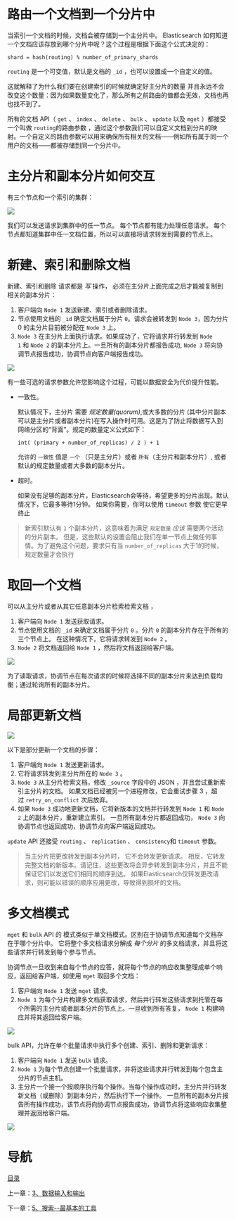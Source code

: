 # 路由一个文档到一个分片中

当索引一个文档的时候，文档会被存储到一个主分片中。 Elasticsearch 如何知道一个文档应该存放到哪个分片中呢？这个过程是根据下面这个公式决定的：

```
shard = hash(routing) % number_of_primary_shards
```

`routing` 是一个可变值，默认是文档的 `_id` ，也可以设置成一个自定义的值。

这就解释了为什么我们要在创建索引的时候就确定好主分片的数量 并且永远不会改变这个数量：因为如果数量变化了，那么所有之前路由的值都会无效，文档也再也找不到了。

所有的文档 API（ `get` 、 `index` 、 `delete` 、 `bulk` 、 `update` 以及 `mget` ）都接受一个叫做 `routing`的路由参数 ，通过这个参数我们可以自定义文档到分片的映射。一个自定义的路由参数可以用来确保所有相关的文档——例如所有属于同一个用户的文档——都被存储到同一个分片中。

# 主分片和副本分片如何交互

有三个节点和一个索引的集群：

![](img/chap4/img0.png)

我们可以发送请求到集群中的任一节点。 每个节点都有能力处理任意请求。 每个节点都知道集群中任一文档位置，所以可以直接将请求转发到需要的节点上。 

# 新建、索引和删除文档

新建、索引和删除 请求都是 *写* 操作， 必须在主分片上面完成之后才能被复制到相关的副本分片：

1. 客户端向 `Node 1` 发送新建、索引或者删除请求。
2. 节点使用文档的 `_id` 确定文档属于分片 `0`。请求会被转发到 `Node 3`，因为分片 0 的主分片目前被分配在 `Node 3` 上。
3. `Node 3` 在主分片上面执行请求。如果成功了，它将请求并行转发到 `Node 1` 和 `Node 2` 的副本分片上。一旦所有的副本分片都报告成功, `Node 3` 将向协调节点报告成功，协调节点向客户端报告成功。

![](img/chap4/img1.png)

有一些可选的请求参数允许您影响这个过程，可能以数据安全为代价提升性能。

- 一致性。

  默认情况下，主分片 需要 *规定数量(quorum)*,或大多数的分片 (其中分片副本可以是主分片或者副本分片)在写入操作时可用。这是为了防止将数据写入到网络分区的“背面”。规定的数量定义公式如下：

  ```
  int( (primary + number_of_replicas) / 2 ) + 1
  ```

  允许的 `一致性` 值是 `一个` （只是主分片）或者 `所有`（主分片和副本分片）, 或者默认的规定数量或者大多数的副本分片。

- 超时。

  如果没有足够的副本分片，Elasticsearch会等待，希望更多的分片出现。默认情况下，它最多等待1分钟。 如果你需要，你可以使用 `timeout` 参数 使它更早终止

> 新索引默认有 `1` 个副本分片，这意味着为满足 `规定数量` *应该* 需要两个活动的分片副本。 但是，这些默认的设置会阻止我们在单一节点上做任何事情。为了避免这个问题，要求只有当 `number_of_replicas` 大于1的时候，规定数量才会执行

# 取回一个文档

可以从主分片或者从其它任意副本分片检索检索文档 ，

1. 客户端向 `Node 1` 发送获取请求。
2. 节点使用文档的 `_id` 来确定文档属于分片 `0` 。分片 `0` 的副本分片存在于所有的三个节点上。 在这种情况下，它将请求转发到 `Node 2` 。
3. `Node 2` 将文档返回给 `Node 1` ，然后将文档返回给客户端。

![](img/chap4/img2.png)

为了读取请求，协调节点在每次请求的时候将选择不同的副本分片来达到负载均衡；通过轮询所有的副本分片。

# 局部更新文档

![](img/chap4/img3.png)

以下是部分更新一个文档的步骤：

1. 客户端向 `Node 1` 发送更新请求。
2. 它将请求转发到主分片所在的 `Node 3` 。
3. `Node 3` 从主分片检索文档，修改 `_source` 字段中的 JSON ，并且尝试重新索引主分片的文档。 如果文档已经被另一个进程修改，它会重试步骤 3 ，超过 `retry_on_conflict` 次后放弃。
4. 如果 `Node 3` 成功地更新文档，它将新版本的文档并行转发到 `Node 1` 和 `Node 2` 上的副本分片，重新建立索引。 一旦所有副本分片都返回成功， `Node 3` 向协调节点也返回成功，协调节点向客户端返回成功。

`update` API 还接受 `routing` 、 `replication` 、 `consistency`和 `timeout` 参数。

> 当主分片把更改转发到副本分片时， 它不会转发更新请求。 相反，它转发完整文档的新版本。请记住，这些更改将会异步转发到副本分片，并且不能保证它们以发送它们相同的顺序到达。 如果Elasticsearch仅转发更改请求，则可能以错误的顺序应用更改，导致得到损坏的文档。

# 多文档模式

`mget` 和 `bulk` API 的 模式类似于单文档模式。区别在于协调节点知道每个文档存在于哪个分片中。 它将整个多文档请求分解成 *每个分片* 的多文档请求，并且将这些请求并行转发到每个参与节点。

协调节点一旦收到来自每个节点的应答，就将每个节点的响应收集整理成单个响应，返回给客户端，如使用 `mget` 取回多个文档：

1. 客户端向 `Node 1` 发送 `mget` 请求。
2. `Node 1` 为每个分片构建多文档获取请求，然后并行转发这些请求到托管在每个所需的主分片或者副本分片的节点上。一旦收到所有答复， `Node 1` 构建响应并将其返回给客户端。

![](img/chap4/img4.png)

bulk API，允许在单个批量请求中执行多个创建、索引、删除和更新请求：

1. 客户端向 `Node 1` 发送 `bulk` 请求。
2. `Node 1` 为每个节点创建一个批量请求，并将这些请求并行转发到每个包含主分片的节点主机。
3. 主分片一个接一个按顺序执行每个操作。当每个操作成功时，主分片并行转发新文档（或删除）到副本分片，然后执行下一个操作。 一旦所有的副本分片报告所有操作成功，该节点将向协调节点报告成功，协调节点将这些响应收集整理并返回给客户端。

![](img/chap4/img5.png)


# 导航

[目录](README.md)

上一章：[3、数据输入和输出](3、数据输入和输出.md)

下一章：[5、搜索--最基本的工具](5、搜索--最基本的工具.md)
